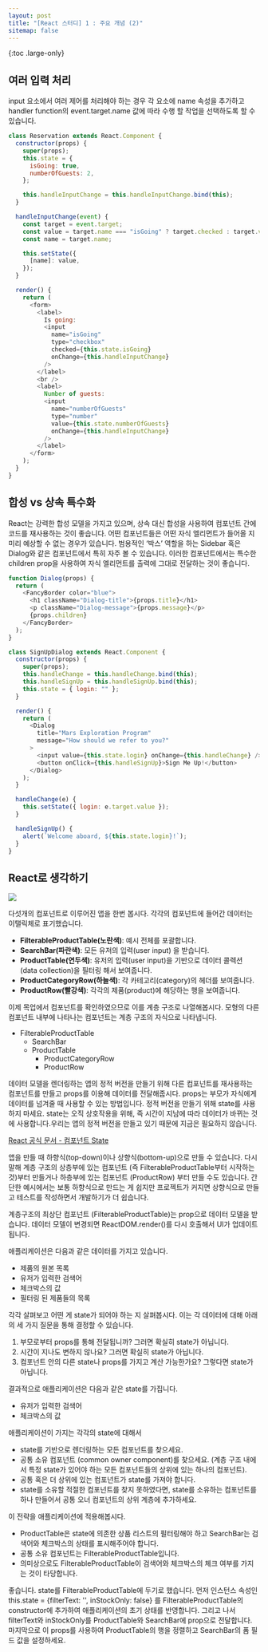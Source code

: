 ```yaml
---
layout: post
title: "[React 스터디] 1 : 주요 개념 (2)"
sitemap: false
---
```


{:toc .large-only}

## 여러 입력 처리

input 요소에서 여러 제어를 처리해야 하는 경우 각 요소에 name 속성을 추가하고 handler function의 event.target.name 값에 따라 수행 할 작업을 선택하도록 할 수 있습니다.

```js
class Reservation extends React.Component {
  constructor(props) {
    super(props);
    this.state = {
      isGoing: true,
      numberOfGuests: 2,
    };

    this.handleInputChange = this.handleInputChange.bind(this);
  }

  handleInputChange(event) {
    const target = event.target;
    const value = target.name === "isGoing" ? target.checked : target.value;
    const name = target.name;

    this.setState({
      [name]: value,
    });
  }

  render() {
    return (
      <form>
        <label>
          Is going:
          <input
            name="isGoing"
            type="checkbox"
            checked={this.state.isGoing}
            onChange={this.handleInputChange}
          />
        </label>
        <br />
        <label>
          Number of guests:
          <input
            name="numberOfGuests"
            type="number"
            value={this.state.numberOfGuests}
            onChange={this.handleInputChange}
          />
        </label>
      </form>
    );
  }
}
```

## 합성 vs 상속 특수화

React는 강력한 합성 모델을 가지고 있으며, 상속 대신 합성을 사용하여 컴포넌트 간에 코드를 재사용하는 것이 좋습니다.
어떤 컴포넌트들은 어떤 자식 엘리먼트가 들어올 지 미리 예상할 수 없는 경우가 있습니다. 범용적인 ‘박스’ 역할을 하는 Sidebar 혹은 Dialog와 같은 컴포넌트에서 특히 자주 볼 수 있습니다.
이러한 컴포넌트에서는 특수한 children prop을 사용하여 자식 엘리먼트를 출력에 그대로 전달하는 것이 좋습니다.

```js
function Dialog(props) {
  return (
    <FancyBorder color="blue">
      <h1 className="Dialog-title">{props.title}</h1>
      <p className="Dialog-message">{props.message}</p>
      {props.children}
    </FancyBorder>
  );
}

class SignUpDialog extends React.Component {
  constructor(props) {
    super(props);
    this.handleChange = this.handleChange.bind(this);
    this.handleSignUp = this.handleSignUp.bind(this);
    this.state = { login: "" };
  }

  render() {
    return (
      <Dialog
        title="Mars Exploration Program"
        message="How should we refer to you?"
      >
        <input value={this.state.login} onChange={this.handleChange} />
        <button onClick={this.handleSignUp}>Sign Me Up!</button>
      </Dialog>
    );
  }

  handleChange(e) {
    this.setState({ login: e.target.value });
  }

  handleSignUp() {
    alert(`Welcome aboard, ${this.state.login}!`);
  }
}
```

## React로 생각하기

<img src="https://img1.daumcdn.net/thumb/R1280x0/?scode=mtistory2&fname=https%3A%2F%2Fblog.kakaocdn.net%2Fdn%2FbF50kc%2FbtqGRQIFfRq%2FBt2JrV7MM8kkBfnsJx3mKk%2Fimg.png">

다섯개의 컴포넌트로 이루어진 앱을 한번 봅시다. 각각의 컴포넌트에 들어간 데이터는 이탤릭체로 표기했습니다.

- **FilterableProductTable(노란색)**: 예시 전체를 포괄합니다.
- **SearchBar(파란색)**: 모든 유저의 입력(user input) 을 받습니다.
- **ProductTable(연두색)**: 유저의 입력(user input)을 기반으로 데이터 콜렉션(data collection)을 필터링 해서 보여줍니다.
- **ProductCategoryRow(하늘색)**: 각 카테고리(category)의 헤더를 보여줍니다.
- **ProductRow(빨강색)**: 각각의 제품(product)에 해당하는 행을 보여줍니다.

이제 목업에서 컴포넌트를 확인하였으므로 이를 계층 구조로 나열해봅시다. 모형의 다른 컴포넌트 내부에 나타나는 컴포넌트는 계층 구조의 자식으로 나타냅니다.

- FilterableProductTable
  - SearchBar
  - ProductTable
    - ProductCategoryRow
    - ProductRow

데이터 모델을 렌더링하는 앱의 정적 버전을 만들기 위해 다른 컴포넌트를 재사용하는 컴포넌트를 만들고 props를 이용해 데이터를 전달해줍시다.
props는 부모가 자식에게 데이터를 넘겨줄 때 사용할 수 있는 방법입니다.
정적 버전을 만들기 위해 state를 사용하지 마세요. state는 오직 상호작용을 위해, 즉 시간이 지남에 따라 데이터가 바뀌는 것에 사용합니다.우리는 앱의 정적 버전을 만들고 있기 때문에 지금은 필요하지 않습니다.

[React 공식 문서 - 컴포넌트 State](https://ko.reactjs.org/docs/faq-state.html#what-is-the-difference-between-state-and-props)

앱을 만들 때 하향식(top-down)이나 상향식(bottom-up)으로 만들 수 있습니다. 다시 말해 계층 구조의 상층부에 있는 컴포넌트 (즉 FilterableProductTable부터 시작하는 것)부터 만들거나 하층부에 있는 컴포넌트 (ProductRow) 부터 만들 수도 있습니다. 간단한 예시에서는 보통 하향식으로 만드는 게 쉽지만 프로젝트가 커지면 상향식으로 만들고 테스트를 작성하면서 개발하기가 더 쉽습니다.

계층구조의 최상단 컴포넌트 (FilterableProductTable)는 prop으로 데이터 모델을 받습니다. 데이터 모델이 변경되면 ReactDOM.render()를 다시 호출해서 UI가 업데이트 됩니다.

애플리케이션은 다음과 같은 데이터를 가지고 있습니다.

- 제품의 원본 목록
- 유저가 입력한 검색어
- 체크박스의 값
- 필터링 된 제품들의 목록

각각 살펴보고 어떤 게 state가 되어야 하는 지 살펴봅시다. 이는 각 데이터에 대해 아래의 세 가지 질문을 통해 결정할 수 있습니다.

1. 부모로부터 props를 통해 전달됩니까? 그러면 확실히 state가 아닙니다.
2. 시간이 지나도 변하지 않나요? 그러면 확실히 state가 아닙니다.
3. 컴포넌트 안의 다른 state나 props를 가지고 계산 가능한가요? 그렇다면 state가 아닙니다.

결과적으로 애플리케이션은 다음과 같은 state를 가집니다.

- 유저가 입력한 검색어
- 체크박스의 값

애플리케이션이 가지는 각각의 state에 대해서

- state를 기반으로 렌더링하는 모든 컴포넌트를 찾으세요.
- 공통 소유 컴포넌트 (common owner component)를 찾으세요. (계층 구조 내에서 특정 state가 있어야 하는 모든 컴포넌트들의 상위에 있는 하나의 컴포넌트).
- 공통 혹은 더 상위에 있는 컴포넌트가 state를 가져야 합니다.
- state를 소유할 적절한 컴포넌트를 찾지 못하였다면, state를 소유하는 컴포넌트를 하나 만들어서 공통 오너 컴포넌트의 상위 계층에 추가하세요.

이 전략을 애플리케이션에 적용해봅시다.

- ProductTable은 state에 의존한 상품 리스트의 필터링해야 하고 SearchBar는 검색어와 체크박스의 상태를 표시해주어야 합니다.
- 공통 소유 컴포넌트는 FilterableProductTable입니다.
- 의미상으로도 FilterableProductTable이 검색어와 체크박스의 체크 여부를 가지는 것이 타당합니다.

좋습니다. state를 FilterableProductTable에 두기로 했습니다.
먼저 인스턴스 속성인 this.state = {filterText: '', inStockOnly: false} 를 FilterableProductTable의 constructor에 추가하여 애플리케이션의 초기 상태를 반영합니다.
그리고 나서 filterText와 inStockOnly를 ProductTable와 SearchBar에 prop으로 전달합니다.
마지막으로 이 props를 사용하여 ProductTable의 행을 정렬하고 SearchBar의 폼 필드 값을 설정하세요.
